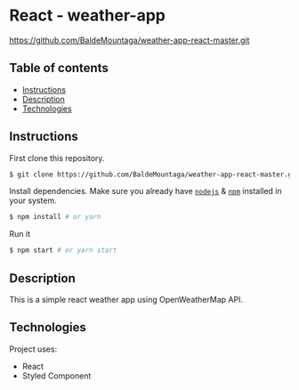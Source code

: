 # React - weather-app

https://github.com/BaldeMountaga/weather-app-react-master.git

## Table of contents
* [Instructions](#Instructions)
* [Description](#Description)
* [Technologies](#Technologies)


## Instructions

First clone this repository.
```bash
$ git clone https://github.com/BaldeMountaga/weather-app-react-master.git
```

Install dependencies. Make sure you already have [`nodejs`](https://nodejs.org/en/) & [`npm`](https://www.npmjs.com/) installed in your system.
```bash
$ npm install # or yarn
```

Run it
```bash
$ npm start # or yarn start
```

## Description
This is a simple react weather app using OpenWeatherMap API.
 
## Technologies
Project uses:
* React
* Styled Component

